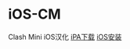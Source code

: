 # iOS-CM
Clash Mini iOS汉化
<a href='https://github.com/LittleDuck-LD/iOS-CM/releases/download/iOS/CM-iOS-CN.ipa' >iPA下载</a>
<a href='itms-services://?action=download-manifest&amp;url=https://raw.githubusercontent.com/LittleDuck-LD/iOS-CM/main/0.plist'>iOS安装</a>
